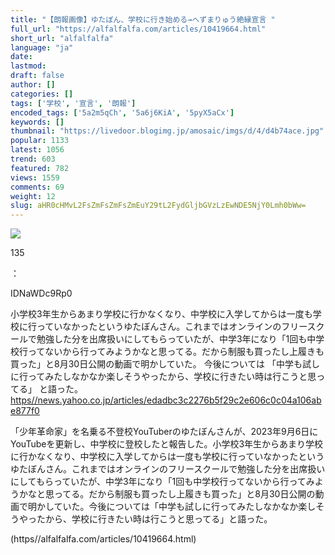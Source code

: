 ```yaml
---
title: "【朗報画像】ゆたぼん、学校に行き始める→へずまりゅう絶縁宣言 "
full_url: "https://alfalfalfa.com/articles/10419664.html"
short_url: "alfalfalfa"
language: "ja"
date: 
lastmod: 
draft: false
author: []
categories: []
tags: ['学校', '宣言', '朗報']
encoded_tags: ['5a2m5qCh', '5a6j6KiA', '5pyX5aCx']
keywords: []
thumbnail: "https://livedoor.blogimg.jp/amosaic/imgs/d/4/d4b74ace.jpg"
popular: 1133
latest: 1056
trend: 603
featured: 782
views: 1559
comments: 69
weight: 12
slug: aHR0cHMvL2FsZmFsZmFsZmEuY29tL2FydGljbGVzLzEwNDE5NjY0Lmh0bWw=
---
```


![](https://livedoor.blogimg.jp/amosaic/imgs/d/4/d4b74ace.jpg)

<div><p class='res_info'><p class='res_num'>135</p>：<p class='res_name'></p><p class='res_matome'><p class='res_id'>IDNaWDc9Rp0</p></p></p> 小学校3年生からあまり学校に行かなくなり、中学校に入学してからは一度も学校に行っていなかったというゆたぼんさん。これまではオンラインのフリースクールで勉強した分を出席扱いにしてもらっていたが、中学3年になり「1回も中学校行ってないから行ってみようかなと思ってる。だから制服も買ったし上履きも買った」と8月30日公開の動画で明かしていた。 今後については 「中学も試しに行ってみたしなかなか楽しそうやったから、学校に行きたい時は行こうと思ってる」 と語った。 <a href='https//news.yahoo.co.jp/articles/edadbc3c2276b5f29c2e606c0c04a106abe877f0' target='_blank' rel='nofollow'>https//news.yahoo.co.jp/articles/edadbc3c2276b5f29c2e606c0c04a106abe877f0</a> <p class='in_ads'></p> <p>「少年革命家」を名乗る不登校YouTuberのゆたぼんさんが、2023年9月6日にYouTubeを更新し、中学校に登校したと報告した。小学校3年生からあまり学校に行かなくなり、中学校に入学してからは一度も学校に行っていなかったというゆたぼんさん。これまではオンラインのフリースクールで勉強した分を出席扱いにしてもらっていたが、中学3年になり「1回も中学校行ってないから行ってみようかなと思ってる。だから制服も買ったし上履きも買った」と8月30日公開の動画で明かしていた。今後については「中学も試しに行ってみたしなかなか楽しそうやったから、学校に行きたい時は行こうと思ってる」と語った。</p></div>

(https//alfalfalfa.com/articles/10419664.html)
